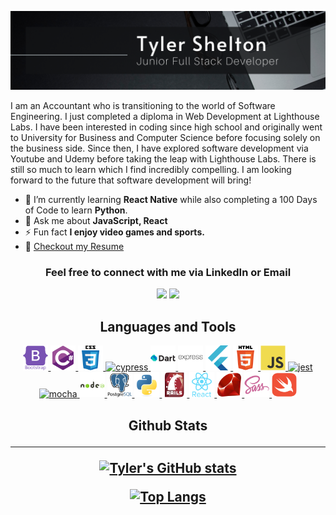 ![Banner](https://github.com/TylerJEShelton/TylerJEShelton/blob/main/banner/Banner.png?raw=true 'Title')

<p align="left">
I am an Accountant who is transitioning to the world of Software Engineering. I just completed a diploma in Web Development at Lighthouse Labs. I have been interested in coding since high school and originally went to University for Business and Computer Science before focusing solely on the business side. Since then, I have explored software development via Youtube and Udemy before taking the leap with Lighthouse Labs. There is still so much to learn which I find incredibly compelling. I am looking forward to the future that software development will bring!</p>

- 🌱 I’m currently learning **React Native** while also completing a 100 Days of Code to learn **Python**.
- 💬 Ask me about **JavaScript, React**
- ⚡ Fun fact **I enjoy video games and sports.**
- 📄 [Checkout my Resume](https://resume.creddle.io/resume/fg1xjxf2jzn)

<h3 align="center">Feel free to connect with me via LinkedIn or Email</h3>

<p align="center"> 
<a href="mailto:tylerjeshelton@gmail.com"><img src="https://img.shields.io/badge/Gmail-D14836?style=for-the-badge&logo=gmail&logoColor=white"></a>
<a href="https://www.linkedin.com/in/tylerjeshelton/"><img src="https://img.shields.io/badge/LinkedIn-0077B5?style=for-the-badge&logo=linkedin&logoColor=white"></a>
</p>

<h2 align="center">Languages and Tools</h2>

<p align="center"> 
<a href="https://getbootstrap.com" target="_blank" rel="noreferrer"> <img src="https://raw.githubusercontent.com/devicons/devicon/master/icons/bootstrap/bootstrap-plain-wordmark.svg" alt="bootstrap" width="40" height="40"/> </a> <a href="https://docs.microsoft.com/en-us/dotnet/csharp/" target="_blank" rel="noreferrer"> <img src="https://raw.githubusercontent.com/devicons/devicon/d00d0969292a6569d45b06d3f350f463a0107b0d/icons/csharp/csharp-original.svg" alt="csharp" width="40" height="40"/> </a> <a href="https://www.w3schools.com/css/" target="_blank" rel="noreferrer"> <img src="https://raw.githubusercontent.com/devicons/devicon/master/icons/css3/css3-original-wordmark.svg" alt="css3" width="40" height="40"/> </a> <a href="https://www.cypress.io" target="_blank" rel="noreferrer"> <img src="https://raw.githubusercontent.com/simple-icons/simple-icons/6e46ec1fc23b60c8fd0d2f2ff46db82e16dbd75f/icons/cypress.svg" alt="cypress" width="40" height="40"/> </a> <a href="https://dart.dev/" target="_blank" rel="noreferrer"> <img src="https://github.com/devicons/devicon/blob/2ae2a900d2f041da66e950e4d48052658d850630/icons/dart/dart-original-wordmark.svg" alt="dart" width="40" height="40"/> </a> <a href="https://expressjs.com" target="_blank" rel="noreferrer"> <img src="https://raw.githubusercontent.com/devicons/devicon/master/icons/express/express-original-wordmark.svg" alt="express" width="40" height="40"/> </a> <a href="https://www.flutter.dev/" target="_blank" rel="noreferrer"> <img src="https://raw.githubusercontent.com/devicons/devicon/d00d0969292a6569d45b06d3f350f463a0107b0d/icons/flutter/flutter-original.svg" alt="flutter" width="40" height="40"/> </a> <a href="https://www.w3.org/html/" target="_blank" rel="noreferrer"> <img src="https://raw.githubusercontent.com/devicons/devicon/master/icons/html5/html5-original-wordmark.svg" alt="html5" width="40" height="40"/> </a> <a href="https://developer.mozilla.org/en-US/docs/Web/JavaScript" target="_blank" rel="noreferrer"> <img src="https://raw.githubusercontent.com/devicons/devicon/master/icons/javascript/javascript-original.svg" alt="javascript" width="40" height="40"/> </a> <a href="https://jestjs.io" target="_blank" rel="noreferrer"> <img src="https://www.vectorlogo.zone/logos/jestjsio/jestjsio-icon.svg" alt="jest" width="40" height="40"/> </a> <a href="https://mochajs.org" target="_blank" rel="noreferrer"> <img src="https://www.vectorlogo.zone/logos/mochajs/mochajs-icon.svg" alt="mocha" width="40" height="40"/> </a> <a href="https://nodejs.org" target="_blank" rel="noreferrer"> <img src="https://raw.githubusercontent.com/devicons/devicon/master/icons/nodejs/nodejs-original-wordmark.svg" alt="nodejs" width="40" height="40"/> </a> <a href="https://www.postgresql.org" target="_blank" rel="noreferrer"> <img src="https://raw.githubusercontent.com/devicons/devicon/master/icons/postgresql/postgresql-original-wordmark.svg" alt="postgresql" width="40" height="40"/> </a> <a href="https://www.python.org" target="_blank" rel="noreferrer"> <img src="https://raw.githubusercontent.com/devicons/devicon/master/icons/python/python-original.svg" alt="python" width="40" height="40"/> </a> <a href="https://rubyonrails.org" target="_blank" rel="noreferrer"> <img src="https://raw.githubusercontent.com/devicons/devicon/master/icons/rails/rails-original-wordmark.svg" alt="rails" width="40" height="40"/> </a> <a href="https://reactjs.org/" target="_blank" rel="noreferrer"> <img src="https://raw.githubusercontent.com/devicons/devicon/master/icons/react/react-original-wordmark.svg" alt="react" width="40" height="40"/> </a> <a href="https://www.ruby-lang.org/en/" target="_blank" rel="noreferrer"> <img src="https://raw.githubusercontent.com/devicons/devicon/master/icons/ruby/ruby-original.svg" alt="ruby" width="40" height="40"/> </a> <a href="https://sass-lang.com" target="_blank" rel="noreferrer"> <img src="https://raw.githubusercontent.com/devicons/devicon/master/icons/sass/sass-original.svg" alt="sass" width="40" height="40"/> </a> <a href="https://www.swift.org/" target="_blank" rel="noreferrer"> <img src="https://raw.githubusercontent.com/devicons/devicon/d00d0969292a6569d45b06d3f350f463a0107b0d/icons/swift/swift-original.svg" alt="swift" width="40" height="40"/> </a></p>

<h2 align="center">Github Stats

---

[![Tyler's GitHub stats](https://github-readme-stats.vercel.app/api?username=TylerJEShelton&show_icons=true&theme=react)](https://github.com/anuraghazra/github-readme-stats)

[![Top Langs](https://github-readme-stats.vercel.app/api/top-langs/?username=TylerJEShelton&layout=compact&langs_count=6&theme=react)](https://github.com/anuraghazra/github-readme-stats)

</h2>
